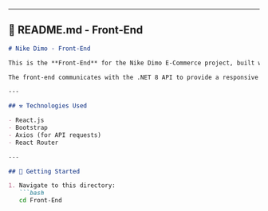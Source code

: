 
---

## 📁 **README.md - Front-End**

```markdown
# Nike Dimo - Front-End

This is the **Front-End** for the Nike Dimo E-Commerce project, built with **React.js** and styled using **Bootstrap**.

The front-end communicates with the .NET 8 API to provide a responsive user interface for browsing and managing products.

---

## ⚒️ Technologies Used

- React.js
- Bootstrap
- Axios (for API requests)
- React Router

---

## 🚀 Getting Started

1. Navigate to this directory:
   ```bash
   cd Front-End
